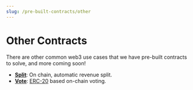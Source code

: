 ```yaml
---
slug: /pre-built-contracts/other
---
```


# Other Contracts

There are other common web3 use cases that we have pre-built contracts to solve, and more coming soon!

- [**Split**](/pre-built-contracts/split): On chain, automatic revenue split.
- [**Vote**](/pre-built-contracts/vote): [ERC-20](https://eips.ethereum.org/EIPS/eip-20) based on-chain voting.
